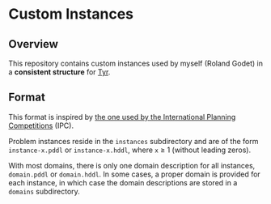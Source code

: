# Custom Instances

## Overview

This repository contains custom instances used by myself (Roland Godet) in a **consistent structure** for [Tyr](https://github.com/plaans/tyr).

## Format

This format is inspired by [the one used by the International Planning Competitions](https://github.com/potassco/pddl-instances/tree/master) (IPC).

Problem instances reside in the `instances` subdirectory and are of the form `instance-x.pddl` or `instance-x.hddl`, where `x` ≥ 1 (without leading zeros).

With most domains, there is only one domain description for all instances, `domain.pddl` or `domain.hddl`.
In some cases, a proper domain is provided for each instance, in which case the domain descriptions are stored in a `domains` subdirectory.

